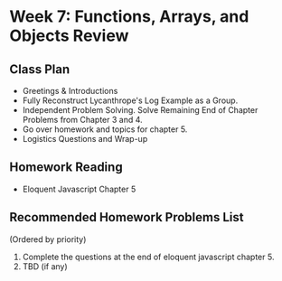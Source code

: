 # Week 7: Functions, Arrays, and Objects Review

## Class Plan
* Greetings &amp; Introductions
* Fully Reconstruct Lycanthrope's Log Example as a Group.
* Independent Problem Solving. Solve Remaining End of Chapter Problems from Chapter 3 and 4.
* Go over homework and topics for chapter 5.
* Logistics Questions and Wrap-up

## Homework Reading
* Eloquent Javascript Chapter 5 

## Recommended Homework Problems List
(Ordered by priority)
1. Complete the questions at the end of eloquent javascript chapter 5. 
2. TBD (if any)


